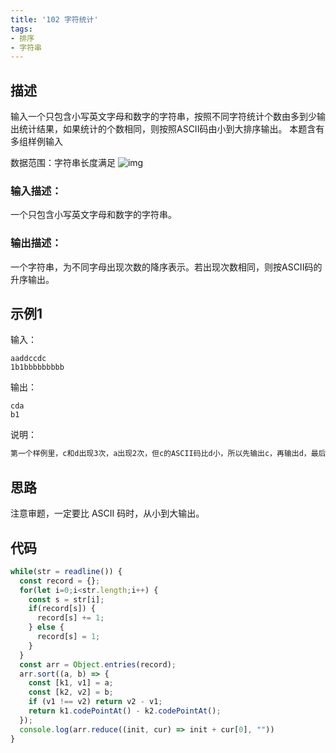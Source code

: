 ```yaml
---
title: '102 字符统计'
tags:
- 排序
- 字符串
---
```


## 描述

输入一个只包含小写英文字母和数字的字符串，按照不同字符统计个数由多到少输出统计结果，如果统计的个数相同，则按照ASCII码由小到大排序输出。
本题含有多组样例输入

数据范围：字符串长度满足 ![img](https://www.nowcoder.com/equation?tex=1%20%5Cle%20len(str)%20%5Cle%201000%20%5C)

### 输入描述：

一个只包含小写英文字母和数字的字符串。

### 输出描述：

一个字符串，为不同字母出现次数的降序表示。若出现次数相同，则按ASCII码的升序输出。

## 示例1

输入：

```
aaddccdc
1b1bbbbbbbbb
```



输出：

```
cda
b1
```



说明：

```bash
第一个样例里，c和d出现3次，a出现2次，但c的ASCII码比d小，所以先输出c，再输出d，最后输出a.
```

## 思路

注意审题，一定要比 ASCII 码时，从小到大输出。

## 代码

```js
while(str = readline()) {
  const record = {};
  for(let i=0;i<str.length;i++) {
    const s = str[i];
    if(record[s]) {
      record[s] += 1;
    } else {
      record[s] = 1;
    }
  }
  const arr = Object.entries(record);
  arr.sort((a, b) => {
    const [k1, v1] = a;
    const [k2, v2] = b;
    if (v1 !== v2) return v2 - v1;
    return k1.codePointAt() - k2.codePointAt();
  });
  console.log(arr.reduce((init, cur) => init + cur[0], ""))
}
```

